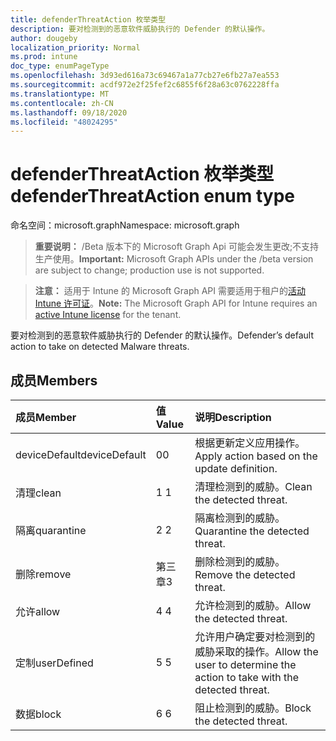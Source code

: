 ```yaml
---
title: defenderThreatAction 枚举类型
description: 要对检测到的恶意软件威胁执行的 Defender 的默认操作。
author: dougeby
localization_priority: Normal
ms.prod: intune
doc_type: enumPageType
ms.openlocfilehash: 3d93ed616a73c69467a1a77cb27e6fb27a7ea553
ms.sourcegitcommit: acdf972e2f25fef2c6855f6f28a63c0762228ffa
ms.translationtype: MT
ms.contentlocale: zh-CN
ms.lasthandoff: 09/18/2020
ms.locfileid: "48024295"
---
```

# <a name="defenderthreataction-enum-type"></a><span data-ttu-id="3d9ea-103">defenderThreatAction 枚举类型</span><span class="sxs-lookup"><span data-stu-id="3d9ea-103">defenderThreatAction enum type</span></span>

<span data-ttu-id="3d9ea-104">命名空间：microsoft.graph</span><span class="sxs-lookup"><span data-stu-id="3d9ea-104">Namespace: microsoft.graph</span></span>

> <span data-ttu-id="3d9ea-105">**重要说明：** /Beta 版本下的 Microsoft Graph Api 可能会发生更改;不支持生产使用。</span><span class="sxs-lookup"><span data-stu-id="3d9ea-105">**Important:** Microsoft Graph APIs under the /beta version are subject to change; production use is not supported.</span></span>

> <span data-ttu-id="3d9ea-106">**注意：** 适用于 Intune 的 Microsoft Graph API 需要适用于租户的[活动 Intune 许可证](https://go.microsoft.com/fwlink/?linkid=839381)。</span><span class="sxs-lookup"><span data-stu-id="3d9ea-106">**Note:** The Microsoft Graph API for Intune requires an [active Intune license](https://go.microsoft.com/fwlink/?linkid=839381) for the tenant.</span></span>

<span data-ttu-id="3d9ea-107">要对检测到的恶意软件威胁执行的 Defender 的默认操作。</span><span class="sxs-lookup"><span data-stu-id="3d9ea-107">Defender’s default action to take on detected Malware threats.</span></span>

## <a name="members"></a><span data-ttu-id="3d9ea-108">成员</span><span class="sxs-lookup"><span data-stu-id="3d9ea-108">Members</span></span>
|<span data-ttu-id="3d9ea-109">成员</span><span class="sxs-lookup"><span data-stu-id="3d9ea-109">Member</span></span>|<span data-ttu-id="3d9ea-110">值</span><span class="sxs-lookup"><span data-stu-id="3d9ea-110">Value</span></span>|<span data-ttu-id="3d9ea-111">说明</span><span class="sxs-lookup"><span data-stu-id="3d9ea-111">Description</span></span>|
|:---|:---|:---|
|<span data-ttu-id="3d9ea-112">deviceDefault</span><span class="sxs-lookup"><span data-stu-id="3d9ea-112">deviceDefault</span></span>|<span data-ttu-id="3d9ea-113">0</span><span class="sxs-lookup"><span data-stu-id="3d9ea-113">0</span></span>|<span data-ttu-id="3d9ea-114">根据更新定义应用操作。</span><span class="sxs-lookup"><span data-stu-id="3d9ea-114">Apply action based on the update definition.</span></span>|
|<span data-ttu-id="3d9ea-115">清理</span><span class="sxs-lookup"><span data-stu-id="3d9ea-115">clean</span></span>|<span data-ttu-id="3d9ea-116">1 </span><span class="sxs-lookup"><span data-stu-id="3d9ea-116">1</span></span>|<span data-ttu-id="3d9ea-117">清理检测到的威胁。</span><span class="sxs-lookup"><span data-stu-id="3d9ea-117">Clean the detected threat.</span></span>|
|<span data-ttu-id="3d9ea-118">隔离</span><span class="sxs-lookup"><span data-stu-id="3d9ea-118">quarantine</span></span>|<span data-ttu-id="3d9ea-119">2 </span><span class="sxs-lookup"><span data-stu-id="3d9ea-119">2</span></span>|<span data-ttu-id="3d9ea-120">隔离检测到的威胁。</span><span class="sxs-lookup"><span data-stu-id="3d9ea-120">Quarantine the detected threat.</span></span>|
|<span data-ttu-id="3d9ea-121">删除</span><span class="sxs-lookup"><span data-stu-id="3d9ea-121">remove</span></span>|<span data-ttu-id="3d9ea-122">第三章</span><span class="sxs-lookup"><span data-stu-id="3d9ea-122">3</span></span>|<span data-ttu-id="3d9ea-123">删除检测到的威胁。</span><span class="sxs-lookup"><span data-stu-id="3d9ea-123">Remove the detected threat.</span></span>|
|<span data-ttu-id="3d9ea-124">允许</span><span class="sxs-lookup"><span data-stu-id="3d9ea-124">allow</span></span>|<span data-ttu-id="3d9ea-125">4 </span><span class="sxs-lookup"><span data-stu-id="3d9ea-125">4</span></span>|<span data-ttu-id="3d9ea-126">允许检测到的威胁。</span><span class="sxs-lookup"><span data-stu-id="3d9ea-126">Allow the detected threat.</span></span>|
|<span data-ttu-id="3d9ea-127">定制</span><span class="sxs-lookup"><span data-stu-id="3d9ea-127">userDefined</span></span>|<span data-ttu-id="3d9ea-128">5 </span><span class="sxs-lookup"><span data-stu-id="3d9ea-128">5</span></span>|<span data-ttu-id="3d9ea-129">允许用户确定要对检测到的威胁采取的操作。</span><span class="sxs-lookup"><span data-stu-id="3d9ea-129">Allow the user to determine the action to take with the detected threat.</span></span>|
|<span data-ttu-id="3d9ea-130">数据</span><span class="sxs-lookup"><span data-stu-id="3d9ea-130">block</span></span>|<span data-ttu-id="3d9ea-131">6 </span><span class="sxs-lookup"><span data-stu-id="3d9ea-131">6</span></span>|<span data-ttu-id="3d9ea-132">阻止检测到的威胁。</span><span class="sxs-lookup"><span data-stu-id="3d9ea-132">Block the detected threat.</span></span>|






